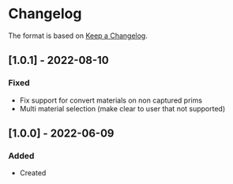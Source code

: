 # Changelog
The format is based on [Keep a Changelog](https://keepachangelog.com/en/1.0.0/).


## [1.0.1] - 2022-08-10
### Fixed
- Fix support for convert materials on non captured prims
- Multi material selection (make clear to user that not supported)

## [1.0.0] - 2022-06-09
### Added
- Created
